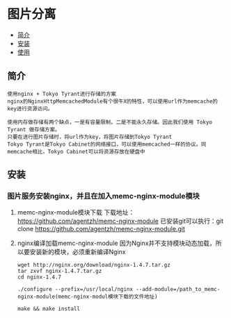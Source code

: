 # 图片分离

- [简介](#introduction)
- [安装](#install)
- [使用](#use)

<a name="introduction"></a>

## 简介

    使用nginx + Tokyo Tyrant进行存储的方案
    nginx的NginxHttpMemcachedModule有个很牛X的特性，可以使用url作为memcache的key进行资源访问。

    使用内存做存储有两个缺点，一是有容量限制，二是不能永久存储。因此我们使用 Tokyo Tyrant 做存储方案。
    只要在进行图片存储时，将url作为key，将图片存储到Tokyo Tyrant
    Tokyo Tyrant是Tokyo Cabinet的网络接口，可以使用memcached一样的协议。同memcache相比，Tokyo Cabinet可以将资源存放在硬盘中

<a name="use"></a>

## 安装

### 图片服务安装nginx，并且在加入memc-nginx-module模块

1. memc-nginx-module模块下载
   下载地址：https://github.com/agentzh/memc-nginx-module
   已安装git可以执行：git clone https://github.com/agentzh/memc-nginx-module.git

2. nginx编译加载memc-nginx-module
   因为Nginx并不支持模块动态加载，所以要安装新的模块，必须重新编译Nginx

   ```
   wget http://nginx.org/download/nginx-1.4.7.tar.gz
   tar zxvf nginx-1.4.7.tar.gz
   cd nginx-1.4.7

   ./configure --prefix=/usr/local/nginx --add-module=/path_to_memc-nginx-module(memc-nginx-modul模块下载的文件地址)

   make && make install
   ```
